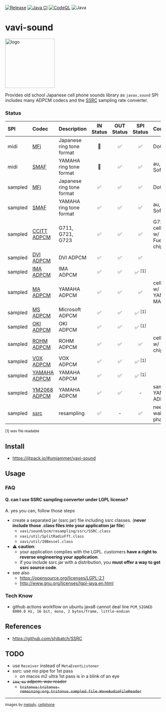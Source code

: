 [![Release](https://jitpack.io/v/umjammer/vavi-sound.svg)](https://jitpack.io/#umjammer/vavi-sound)
[![Java CI](https://github.com/umjammer/vavi-sound/actions/workflows/maven.yml/badge.svg)](https://github.com/umjammer/vavi-sound/actionsworkflows/maven.yml)
[![CodeQL](https://github.com/umjammer/vavi-sound/actions/workflows/codeql-analysis.yml/badge.svg)](https://github.com/umjammer/vavi-sound/actions/workflows/codeql-analysis.yml)
![Java](https://img.shields.io/badge/Java-17-b07219)

# vavi-sound

<img alt="logo" src="https://github.com/umjammer/vavi-sound/assets/493908/7a731744-643a-4b6c-b82b-68f2fcc436c9" width="160" />

Provides old school Japanese cell phone sounds library as `javax.sound` SPI<br/>
includes many ADPCM codecs and the [SSRC](https://github.com/shibatch/SSRC) sampling rate converter.

### Status

| **SPI** | **Codec**                                                | **Description**           | **IN Status** | **OUT Status** |  **SPI Status**  | **Comment**                    |
|:--------|:---------------------------------------------------------|:--------------------------|:-------------:|:--------------:|:----------------:|:-------------------------------|
| midi    | [MFi](src/main/java/vavi/sound/midi/mfi)                 | Japanese ring tone format |      🚧       |       ✅        |        ✅         | DoCoMo                         |
| midi    | [SMAF](src/main/java/vavi/sound/midi/smaf)               | YAMAHA ring tone format   |      🚧       |       ✅        |        ✅         | au, Softbank                   |
| sampled | [MFi](src/main/java/vavi/sound/sampled/mfi)              | Japanese ring tone format |       ✅       |       ✅        |        ✅         | DoCoMo                         |
| sampled | [SMAF](src/main/java/vavi/sound/sampled/smaf)            | YAMAHA ring tone format   |       ✅       |       ✅        |        ✅         | au, Softbank                   |
| sampled | [CCITT ADPCM](src/main/java/vavi/sound/adpcm/ccitt)      | G711, G721, G723          |       ✅       |       ✅        |        ✅         | G721 cellphone w/ Fuetrek chip |
| sampled | [DVI ADPCM](src/main/java/vavi/sound/adpcm/dvi)          | DVI ADPCM                 |       ✅       |       ✅        |        ✅         |                                |
| sampled | [IMA ADPCM](src/main/java/vavi/sound/adpcm/ima)          | IMA ADPCM                 |       ✅       |       ✅        | ✅ <sup>[1]</sup> |                                |
| sampled | [MA ADPCM](https://gitlab.com/umjammer/vavi-sound-nda)   | YAMAHA ADPCM              |       ✅       |       ✅        |        ✅         | cellphone w/ YAMAHA MA chip    |
| sampled | [MS ADPCM](src/main/java/vavi/sound/adpcm/ms)            | Microsoft ADPCM           |       ✅       |       ✅        | ✅ <sup>[1]</sup> |                                |
| sampled | [OKI ADPCM](src/main/java/vavi/sound/adpcm/oki)          | OKI ADPCM                 |       ✅       |       ✅        | ✅ <sup>[1]</sup> |                                |
| sampled | [ROHM ADPCM](https://gitlab.com/umjammer/vavi-sound-nda) | ROHM ADPCM                |       ✅       |       ✅        |        ✅         | cellphone w/ Rohm chip         |
| sampled | [VOX ADPCM](src/main/java/vavi/sound/adpcm/vox)          | VOX ADPCM                 |       ✅       |       ✅        | ✅ <sup>[1]</sup> |                                |
| sampled | [YAMAHA ADPCM](src/main/java/vavi/sound/adpcm/yamaha)    | YAMAHA ADPCM              |       ✅       |       ✅        | ✅ <sup>[1]</sup> |                                |
| sampled | [YM2068 ADPCM](src/main/java/vavi/sound/adpcm/ym2608)    | YAMAHA ADPCM              |       ✅       |       ✅        |        -         | same as YAMAHA ADPCM           |
| sampled | [ssrc](src/main/java/vavi/sound/pcm/resampling/ssrc)     | resampling                |       ✅       |       -        |        ✅         | need to wait for phase 1       |

<sub>[1] wav file readable</sub>

## Install

* https://jitpack.io/#umjammer/vavi-sound

## Usage

### FAQ

#### Q. can I use SSRC sampling converter under LGPL license?

A. yes you can, follow those steps

* create a separated jar (ssrc.jar) file including ssrc classes. (**never include those .class files into your application jar file**)
    * `vavi/sound/pcm/resampling/ssrc/SSRC.class`
    * `vavi/util/SplitRadixFft.class`
    * `vavi/util/I0Bessel.class`
* ⚠ **caution**:
    * your application complies with the LGPL. customers **have a right to reverse engineering your application**.
    * if you include ssrc.jar with a distribution, you **must offer a way to get ssrc source code**.
* see also
    * https://opensource.org/licenses/LGPL-2.1
    * http://www.gnu.org/licenses/lgpl-java.en.html

### Tech Know

* github actions workflow on ubuntu java8 cannot deal line `PCM_SIGNED 8000.0 Hz, 16 bit, mono, 2 bytes/frame, little-endian`

## References

 * https://github.com/shibatch/SSRC

## TODO

  * use `Receiver` instead of `MetaEventListener`
  * ssrc: use nio pipe for 1st pass
    * on macos m2 ultra 1st pass is in a blink of an eye
  * ~~`ima`, `ms` adpcm: wav reader~~
    * ~~`tritonus:tritonus-remaining:org.tritonus.sampled.file.WaveAudioFileReader`~~

---
<sub>images by <a href="https://www.silhouette-illust.com/illust/49312">melody</a>, <a href="https://www.silhouette-illust.com/illust/257">cellphone</a></sub>